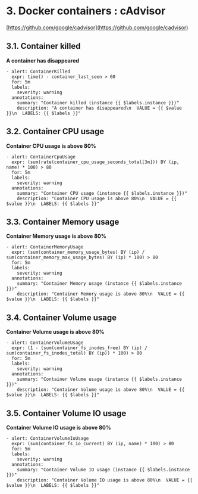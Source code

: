 # 3. Docker containers : cAdvisor

[https://github.com/google/cadvisor](https://github.com/google/cadvisor)

## 3.1. Container killed

**A container has disappeared**

```
- alert: ContainerKilled
  expr: time() - container_last_seen > 60
  for: 5m
  labels:
    severity: warning
  annotations:
    summary: "Container killed (instance {{ $labels.instance }})"
    description: "A container has disappeared\n  VALUE = {{ $value }}\n  LABELS: {{ $labels }}"
```

## 3.2. Container CPU usage

**Container CPU usage is above 80%**
 
```
- alert: ContainerCpuUsage
  expr: (sum(rate(container_cpu_usage_seconds_total[3m])) BY (ip, name) * 100) > 80
  for: 5m
  labels:
    severity: warning
  annotations:
    summary: "Container CPU usage (instance {{ $labels.instance }})"
    description: "Container CPU usage is above 80%\n  VALUE = {{ $value }}\n  LABELS: {{ $labels }}"
```

## 3.3. Container Memory usage

**Container Memory usage is above 80%**

```
- alert: ContainerMemoryUsage
  expr: (sum(container_memory_usage_bytes) BY (ip) / sum(container_memory_max_usage_bytes) BY (ip) * 100) > 80
  for: 5m
  labels:
    severity: warning
  annotations:
    summary: "Container Memory usage (instance {{ $labels.instance }})"
    description: "Container Memory usage is above 80%\n  VALUE = {{ $value }}\n  LABELS: {{ $labels }}"
```

## 3.4. Container Volume usage

**Container Volume usage is above 80%**

```
- alert: ContainerVolumeUsage
  expr: (1 - (sum(container_fs_inodes_free) BY (ip) / sum(container_fs_inodes_total) BY (ip)) * 100) > 80
  for: 5m
  labels:
    severity: warning
  annotations:
    summary: "Container Volume usage (instance {{ $labels.instance }})"
    description: "Container Volume usage is above 80%\n  VALUE = {{ $value }}\n  LABELS: {{ $labels }}"
```

## 3.5. Container Volume IO usage


**Container Volume IO usage is above 80%**

```
- alert: ContainerVolumeIoUsage
  expr: (sum(container_fs_io_current) BY (ip, name) * 100) > 80
  for: 5m
  labels:
    severity: warning
  annotations:
    summary: "Container Volume IO usage (instance {{ $labels.instance }})"
    description: "Container Volume IO usage is above 80%\n  VALUE = {{ $value }}\n  LABELS: {{ $labels }}"
```

